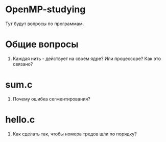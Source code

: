 # OpenMP-studying
Тут будут вопросы по программам.
# Общие вопросы
1) Каждая нить - действует на своём ядре? Или процессоре? Как это связано?
# sum.c 
1) Почему ошибка сегментирования?
# hello.c
1) Как сделать так, чтобы номера тредов шли по порядку?
